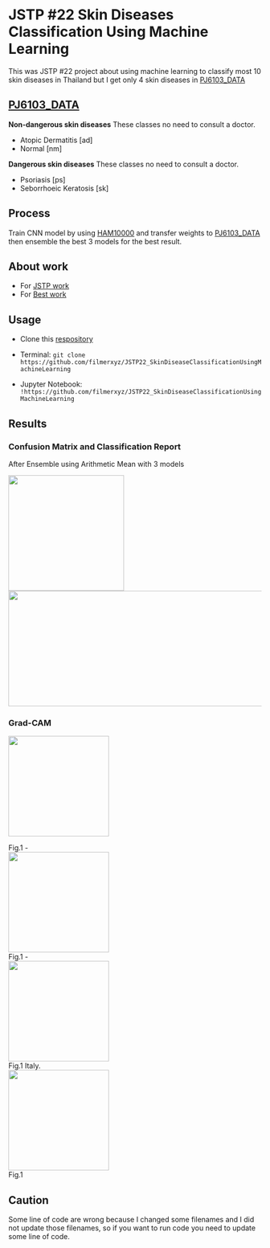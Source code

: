 # JSTP #22 Skin Diseases Classification Using Machine Learning
This was JSTP #22 project about using machine learning to classify most 10 skin diseases in Thailand but I get only 4 skin diseases in [PJ6103_DATA](https://github.com/EvilPickle-PCSHSPT/PJ61403_DATA)

## [PJ6103_DATA](https://github.com/EvilPickle-PCSHSPT/PJ61403_DATA)

**Non-dangerous skin diseases**
These classes no need to consult a doctor.

- Atopic Dermatitis [ad]
- Normal [nm]

**Dangerous skin diseases**
These classes no need to consult a doctor.
- Psoriasis [ps]
- Seborrhoeic Keratosis [sk]

## Process
Train CNN model by using [HAM10000](https://dataverse.harvard.edu/dataset.xhtml?persistentId=doi:10.7910/DVN/DBW86T) and transfer weights to [PJ6103_DATA](https://github.com/EvilPickle-PCSHSPT/PJ61403_DATA) then ensemble the best 3 models for the best result.

## About work
- For [JSTP work](https://github.com/filmerxyz/JSTP22_SkinDiseaseClassificationUsingMachineLearning/tree/master/JSTP_work)
- For [Best work](https://github.com/filmerxyz/JSTP22_SkinDiseaseClassificationUsingMachineLearning/tree/master/PJ61403_work)


## Usage
* Clone this [respository](https://github.com/filmerxyz/JSTP22_SkinDiseaseClassificationUsingMachineLearning)

* Terminal: `git clone https://github.com/filmerxyz/JSTP22_SkinDiseaseClassificationUsingMachineLearning`

* Jupyter Notebook: `!https://github.com/filmerxyz/JSTP22_SkinDiseaseClassificationUsingMachineLearning`

## Results
### Confusion Matrix and Classification Report
After Ensemble using Arithmetic Mean with 3 models

<p>
    <img src=https://github.com/filmerxyz/JSTP22_SkinDiseaseClassificationUsingMachineLearning/blob/master/image/cm.png width="230" height="230">
    <img src=https://github.com/filmerxyz/JSTP22_SkinDiseaseClassificationUsingMachineLearning/blob/master/image/report.png width="545" height="230">
</p>


### Grad-CAM
<p>
    <img src=https://github.com/filmerxyz/JSTP22_SkinDiseaseClassificationUsingMachineLearning/blob/master/image/ad.png width="200" height="200">
    <figcaption>Fig.1 -</figcaption>
    <img src=https://github.com/filmerxyz/JSTP22_SkinDiseaseClassificationUsingMachineLearning/blob/master/image/nm.png width="200" height="200">
    <figcaption>Fig.1 -</figcaption>
    <img src=https://github.com/filmerxyz/JSTP22_SkinDiseaseClassificationUsingMachineLearning/blob/master/image/ps.png width="200" height="200">
    <figcaption>Fig.1  Italy.</figcaption>
    <img src=https://github.com/filmerxyz/JSTP22_SkinDiseaseClassificationUsingMachineLearning/blob/master/image/sk.png width="200" height="200">
    <figcaption>Fig.1</figcaption>
</p>

## Caution
Some line of code are wrong because I changed some filenames and I did not update those filenames, so if you want to run code you need to update some line of code.
